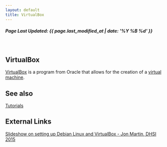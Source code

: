 ```yaml
---
layout: default
title: VirtualBox
---
```

<h5>Page Last Updated: {{ page.last_modified_at | date: '%Y %B %d' }}</h5>
<br>

## VirtualBox

[VirtualBox](https://www.virtualbox.org/) is a program from Oracle that allows for the creation of a [virtual machine](https://en.wikipedia.org/wiki/Virtual_machine).

See also
--------

[Tutorials](../../tutorials/Tutorials-and-Setup-Guides/)

External Links
--------------

[Slideshow on setting up Debian Linux and VirtualBox - Jon Martin, DHSI 2015](http://prezi.com/l6znv2squxxu/?utm_campaign=share&utm_medium=copy&rc=ex0share)